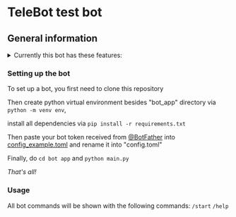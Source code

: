 # TeleBot test bot 

## General information

<details><summary>Currently this bot has these features:</summary>
<p>

- [x] Send weather forecast for 3 days as image
- [x] Send weather forecast for the week as text
- [x] Send layered menu to user

</p>
</details>

### Setting up the bot

To set up a bot, you first need to clone this repository

Then create python virtual environment besides "bot_app" directory via `python -m venv env`,

install all dependencies via `pip install -r requirements.txt`

Then paste your bot token received from [@BotFather](https://t.me/BotFather) into [config_example.toml](./bot_app/config_example.toml) and rename it into "config.toml"

Finally, do `cd bot app` and `python main.py`

*That's all!*

### Usage

All bot commands will be shown with the following commands:
`/start`
`/help`

<!-- ### Examples -->
